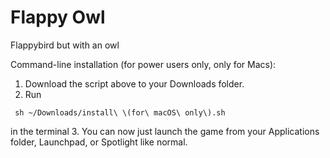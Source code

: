 # Flappy Owl
Flappybird but with an owl

Command-line installation (for power users only, only for Macs):
1. Download the script above to your Downloads folder.
2. Run
```
 sh ~/Downloads/install\ \(for\ macOS\ only\).sh
```
in the terminal
3. You can now just launch the game from your Applications folder, Launchpad, or Spotlight like normal.
